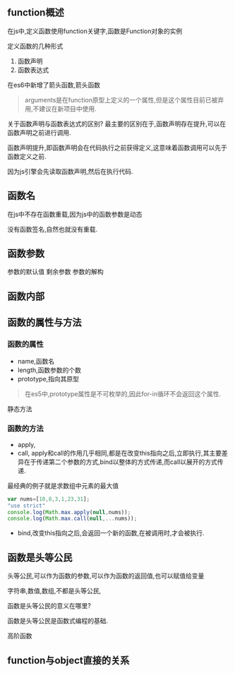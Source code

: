 

## function概述

在js中,定义函数使用function关键字,函数是Function对象的实例


定义函数的几种形式
1. 函数声明
2. 函数表达式

在es6中新增了箭头函数,箭头函数


> arguments是在function原型上定义的一个属性,但是这个属性目前已被弃用,不建议在新项目中使用.



关于函数声明与函数表达式的区别?
最主要的区别在于,函数声明存在提升,可以在函数声明之前进行调用.

函数声明提升,即函数声明会在代码执行之前获得定义,这意味着函数调用可以先于函数定义之前.

因为js引擎会先读取函数声明,然后在执行代码.







## 函数名


在js中不存在函数重载,因为js中的函数参数是动态

没有函数签名,自然也就没有重载.


## 函数参数

参数的默认值
剩余参数
参数的解构


## 函数内部




## 函数的属性与方法


### 函数的属性

- name,函数名
- length,函数参数的个数
- prototype,指向其原型

> 在es5中,prototype属性是不可枚举的,因此for-in循环不会返回这个属性.




静态方法




### 函数的方法


- apply,
- call,
apply和call的作用几乎相同,都是在改变this指向之后,立即执行,其主要差异在于传递第二个参数的方式,bind以整体的方式传递,而call以展开的方式传递.

最经典的例子就是求数组中元素的最大值

```js
var nums=[10,8,3,1,23,31];
"use strict"
console.log(Math.max.apply(null,nums));
console.log(Math.max.call(null,...nums));
```

- bind,改变this指向之后,会返回一个新的函数,在被调用时,才会被执行.



## 函数是头等公民

头等公民,可以作为函数的参数,可以作为函数的返回值,也可以赋值给变量

字符串,数值,数组,不都是头等公民,

函数是头等公民的意义在哪里?

函数是头等公民是函数式编程的基础.

高阶函数




## function与object直接的关系
